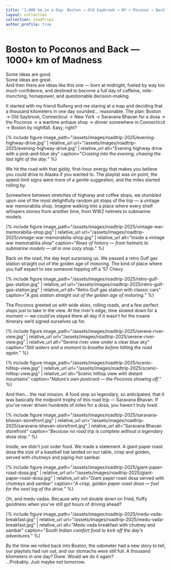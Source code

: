 ```yaml
---
title: "1,000 km in a Day: Boston → Old Saybrook → NY → Poconos → Back"
layout: collection
collection: roadtrips
author_profile: true
---
```


# Boston to Poconos and Back — 1000+ km of Madness

Some ideas are good.  
Some ideas are great.  
And then there are ideas like this one — born at midnight, fueled by way too much confidence, and destined to become a full day of caffeine, mile-munching, horsepower, and questionable decision-making.

It started with my friend Ruifeng and me staring at a map and deciding that a thousand kilometers in one day sounded… reasonable. The plan: Boston → Old Saybrook, Connecticut → New York → Saravana Bhavan for a dosa → the Poconos → a wartime antique shop → dinner somewhere in Connecticut → Boston by nightfall. Easy, right?

{% include figure
  image_path="/assets/images/roadtrip-2025/evening-highway-drive.jpg" | relative_url
  url="/assets/images/roadtrip-2025/evening-highway-drive.jpg" | relative_url
  alt="Evening highway drive with a pink-and-blue sky"
  caption="*Cruising into the evening, chasing the last light of the day.*"
%}

We hit the road with that giddy, first-hour energy that makes you believe you could drive to Alaska if you wanted to. The playlist was on point, the speed-limit signs were more of a gentle suggestion, and the miles started rolling by.

Somewhere between stretches of highway and coffee stops, we stumbled upon one of the most delightfully random pit stops of the trip — a vintage war memorabilia shop. Imagine walking into a place where every shelf whispers stories from another time, from WW2 helmets to submarine models.

{% include figure
  image_path="/assets/images/roadtrip-2025/vintage-war-memorabilia-shop.jpg" | relative_url
  url="/assets/images/roadtrip-2025/vintage-war-memorabilia-shop.jpg" | relative_url
  alt="Inside a vintage war memorabilia shop"
  caption="*Rows of history — from helmets to submarine models — all in one cozy shop.*"
%}

Back on the road, the day kept surprising us. We passed a retro Gulf gas station straight out of the golden age of motoring. The kind of place where you half expect to see someone topping off a ’57 Chevy.

{% include figure
  image_path="/assets/images/roadtrip-2025/retro-gulf-gas-station.jpg" | relative_url
  url="/assets/images/roadtrip-2025/retro-gulf-gas-station.jpg" | relative_url
  alt="Retro Gulf gas station with classic cars"
  caption="*A gas station straight out of the golden age of motoring.*"
%}

The Poconos greeted us with wide skies, rolling roads, and a few perfect stops just to take in the view. At the river’s edge, time slowed down for a moment — we could’ve stayed there all day if it wasn’t for the insane itinerary we’d signed ourselves up for.

{% include figure
  image_path="/assets/images/roadtrip-2025/serene-river-view.jpg" | relative_url
  url="/assets/images/roadtrip-2025/serene-river-view.jpg" | relative_url
  alt="Serene river view under a clear blue sky"
  caption="*Still waters and a moment to breathe before hitting the road again.*"
%}

{% include figure
  image_path="/assets/images/roadtrip-2025/scenic-hilltop-view.jpg" | relative_url
  url="/assets/images/roadtrip-2025/scenic-hilltop-view.jpg" | relative_url
  alt="Scenic hilltop view with distant mountains"
  caption="*Nature’s own postcard — the Poconos showing off.*"
%}

And then… the real mission. A food stop so legendary, so anticipated, that it was basically the midpoint trophy of this road trip — Saravana Bhavan. If you’ve never driven hundreds of miles for a dosa, you haven’t truly lived.

{% include figure
  image_path="/assets/images/roadtrip-2025/saravana-bhavan-storefront.jpg" | relative_url
  url="/assets/images/roadtrip-2025/saravana-bhavan-storefront.jpg" | relative_url
  alt="Saravana Bhavan storefront"
  caption="*Because no road trip is complete without a legendary dosa stop.*"
%}

Inside, we didn’t just order food. We made a statement. A giant paper roast dosa the size of a baseball bat landed on our table, crisp and golden, served with chutneys and piping-hot sambar.

{% include figure
  image_path="/assets/images/roadtrip-2025/giant-paper-roast-dosa.jpg" | relative_url
  url="/assets/images/roadtrip-2025/giant-paper-roast-dosa.jpg" | relative_url
  alt="Giant paper roast dosa served with chutneys and sambar"
  caption="*A crisp, golden paper roast dosa — fuel for the next leg of the drive.*"
%}

Oh, and medu vadas. Because why not double down on fried, fluffy goodness when you’ve still got hours of driving ahead?

{% include figure
  image_path="/assets/images/roadtrip-2025/medu-vada-breakfast.jpg" | relative_url
  url="/assets/images/roadtrip-2025/medu-vada-breakfast.jpg" | relative_url
  alt="Medu vada breakfast with chutney and sambar"
  caption="*South Indian comfort food to kick off the day’s adventures.*"
%}

By the time we rolled back into Boston, the odometer had a new story to tell, our playlists had run out, and our stomachs were still full. A thousand kilometers in one day? Done. Would we do it again?  
…Probably. Just maybe not tomorrow.
